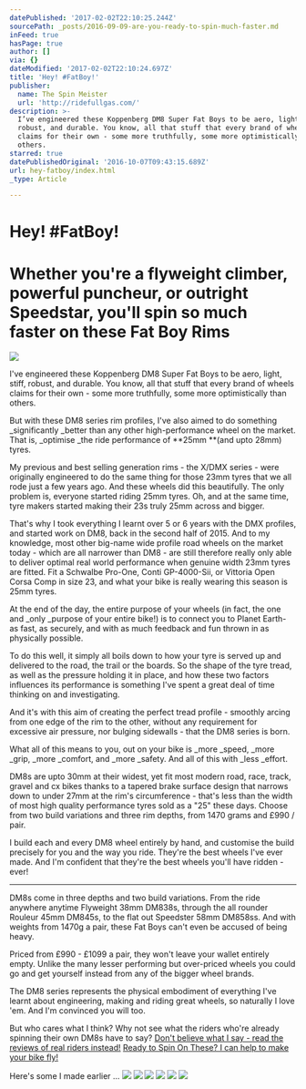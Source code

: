 ```yaml
---
datePublished: '2017-02-02T22:10:25.244Z'
sourcePath: _posts/2016-09-09-are-you-ready-to-spin-much-faster.md
inFeed: true
hasPage: true
author: []
via: {}
dateModified: '2017-02-02T22:10:24.697Z'
title: 'Hey! #FatBoy!'
publisher:
  name: The Spin Meister
  url: 'http://ridefullgas.com/'
description: >-
  I’ve engineered these Koppenberg DM8 Super Fat Boys to be aero, light, stiff,
  robust, and durable. You know, all that stuff that every brand of wheels
  claims for their own - some more truthfully, some more optimistically than
  others.
starred: true
datePublishedOriginal: '2016-10-07T09:43:15.689Z'
url: hey-fatboy/index.html
_type: Article

---
```

# Hey! \#FatBoy!

# Whether you're a flyweight climber, powerful puncheur, or outright Speedstar, you'll spin so much faster on these Fat Boy Rims
![](https://the-grid-user-content.s3-us-west-2.amazonaws.com/60d31ecc-5f44-4e3a-87ed-137727f4c2e7.jpg)

I've engineered these Koppenberg DM8 Super Fat Boys to be aero, light, stiff, robust, and durable. You know, all that stuff that every brand of wheels claims for their own - some more truthfully, some more optimistically than others.

But with these DM8 series rim profiles, I've also aimed to do something _significantly _better than any other high-performance wheel on the market. That is, _optimise _the ride performance of **25mm **(and upto 28mm) tyres. 

My previous and best selling generation rims - the X/DMX series - were originally engineered to do the same thing for those 23mm tyres that we all rode just a few years ago. And these wheels did this beautifully. The only problem is, everyone started riding 25mm tyres. Oh, and at the same time, tyre makers started making their 23s truly 25mm across and bigger. 

That's why I took everything I learnt over 5 or 6 years with the DMX profiles, and started work on DM8, back in the second half of 2015\. And to my knowledge, most other big-name wide profile road wheels on the market today - which are all narrower than DM8 - are still therefore really only able to deliver optimal real world performance when genuine width 23mm tyres are fitted. Fit a Schwalbe Pro-One, Conti GP-4000-Sii, or Vittoria Open Corsa Comp in size 23, and what your bike is really wearing this season is 25mm tyres. 

At the end of the day, the entire purpose of your wheels (in fact, the one and _only _purpose of your entire bike!) is to connect you to Planet Earth- as fast, as securely, and with as much feedback and fun thrown in as physically possible. 

To do this well, it simply all boils down to how your tyre is served up and delivered to the road, the trail or the boards. So the shape of the tyre tread, as well as the pressure holding it in place, and how these two factors influences its performance is something I've spent a great deal of time thinking on and investigating. 

And it's with this aim of creating the perfect tread profile - smoothly arcing from one edge of the rim to the other, without any requirement for excessive air pressure, nor bulging sidewalls - that the DM8 series is born.

What all of this means to you, out on your bike is _more _speed, _more _grip, _more _comfort, and _more _safety. And all of this with _less _effort.

DM8s are upto 30mm at their widest, yet fit most modern road, race, track, gravel and cx bikes thanks to a tapered brake surface design that narrows down to under 27mm at the rim's circumference - that's less than the width of most high quality performance tyres sold as a "25" these days. Choose from two build variations and three rim depths, from 1470 grams and £990 / pair.

I build each and every DM8 wheel entirely by hand, and customise the build precisely for you and the way you ride. They're the best wheels I've ever made. And I'm confident that they're the best wheels you'll have ridden - ever!

---

DM8s come in three depths and two build variations. From the ride anywhere anytime Flyweight 38mm DM838s, through the all rounder Rouleur 45mm DM845s, to the flat out Speedster 58mm DM858ss. And with weights from 1470g a pair, these Fat Boys can't even be accused of being heavy.

Priced from £990 - £1099 a pair, they won't leave your wallet entirely empty. Unlike the many lesser performing but over-priced wheels you could go and get yourself instead from any of the bigger wheel brands.

The DM8 series represents the physical embodiment of everything I've learnt about engineering, making and riding great wheels, so naturally I love 'em. And I'm convinced you will too.

But who cares what I think? Why not see what the riders who're already spinning their own DM8s have to say?
[Don't believe what I say - read the reviews of real riders instead!][0]
[Ready to Spin On These? I can help to make your bike fly! ][1]

Here's some I made earlier ...
![](https://the-grid-user-content.s3-us-west-2.amazonaws.com/0d83b794-9b5c-493f-9fb1-76801e70088e.jpg)
![](https://the-grid-user-content.s3-us-west-2.amazonaws.com/4765c3bf-9a01-43c0-a1ba-d49d93959dd0.jpg)
![](https://the-grid-user-content.s3-us-west-2.amazonaws.com/cd75e7dd-3fdc-493d-892e-ee13c248d916.jpg)
![](https://the-grid-user-content.s3-us-west-2.amazonaws.com/3f58d2f8-3559-45dd-bf29-33970fdeb569.jpg)
![](https://the-grid-user-content.s3-us-west-2.amazonaws.com/6ee44936-9797-4ce3-b36f-6d93c4802fe3.jpg)
![](https://the-grid-user-content.s3-us-west-2.amazonaws.com/6d2614e2-45c2-45fc-b205-54e16380a8d0.jpg)

[0]: http://ridefullgas.com/customer-reviews/
[1]: http://ridefullgas.com/dm8-series-super-fat-boys-28mm-wide/